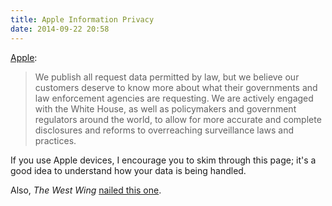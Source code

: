 ```yaml
---
title: Apple Information Privacy
date: 2014-09-22 20:58
---
```

[Apple](http://www.apple.com/privacy/government-information-requests/):

> We publish all request data permitted by law, but we believe our customers deserve to know more about what their governments and law enforcement agencies are requesting. We are actively engaged with the White House, as well as policymakers and government regulators around the world, to allow for more accurate and complete disclosures and reforms to overreaching surveillance laws and practices.

If you use Apple devices, I encourage you to skim through this page; it's a good idea to understand how your data is being handled. 

Also, _The West Wing_ [nailed this one](https://www.youtube.com/watch?v=pj4PwyfDNuI).
